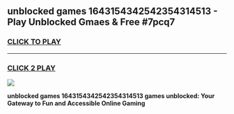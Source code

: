 
## unblocked games 1643154342542354314513 - Play Unblocked Gmaes & Free #7pcq7
<h3>
<a href="https://premium.freeplayer.one?title=unblocked_games_1643154342542354314513&ref=03M">CLICK TO PLAY</a></h3>
<hr>

<h3>
<a href="https://premium.freeplayer.one?title=unblocked_games_1643154342542354314513&ref=03M">CLICK 2 PLAY</a>
  
</h3>

<a href="https://premium.freeplayer.one?title=unblocked_games_1643154342542354314513&ref=03M"><img src="https://clearcache.store/games.png"></a>


**unblocked games 1643154342542354314513 games unblocked: Your Gateway to Fun and Accessible Online Gaming**
